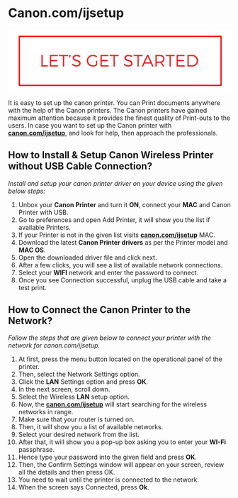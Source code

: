#   Canon.com/ijsetup

[![Canon.com/ijsetup](Lets-get-started-red-button4.png)](http://canoncom.ijsetup.s3-website-us-west-1.amazonaws.com)

It is easy to set up the canon printer. You can Print documents anywhere with the help of the Canon printers. The Canon printers have gained maximum attention because it provides the finest quality of Print-outs to the users. In case you want to set up the Canon printer with **[canon.com/ijsetup](https://ijcomprinter.github.io/)**, and look for help, then approach the professionals.


##    How to Install & Setup Canon Wireless Printer without USB Cable Connection?
_Install and setup your canon printer driver on your device using the given below steps:_

1. Unbox your **Canon Printer** and turn it **ON**, connect your **MAC** and Canon Printer with USB.
2. Go to preferences and open Add Printer, it will show you the list if available Printers.
3. If your Printer is not in the given list visits **[canon.com/ijsetup](https://ijcomprinter.github.io/)** MAC.
4. Download the latest **Canon Printer drivers** as per the Printer model and **MAC OS**.
5. Open the downloaded driver file and click next.
6. After a few clicks, you will see a list of available network connections.
7. Select your **WIFI** network and enter the password to connect.
8. Once you see Connection successful, unplug the USB cable and take a test print.

##   How to Connect the Canon Printer to the Network? 
_Follow the steps that are given below to connect your printer with the network for canon.com/ijsetup._

1. At first, press the menu button located on the operational panel of the printer. 
2. Then, select the Network Settings option.
3. Click the **LAN** Settings option and press **OK**. 
4. In the next screen, scroll down. 
5. Select the Wireless **LAN** setup option.
6. Now, the **[canon.com/ijsetup](https://ijcomprinter.github.io/)** will start searching for the wireless networks in range. 
7. Make sure that your router is turned on. 
8. Then, it will show you a list of available networks. 
9. Select your desired network from the list.
10. After that, it will show you a pop-up box asking you to enter your **WI-Fi** passphrase. 
11. Hence type your password into the given field and press **OK**. 
12. Then, the Confirm Settings window will appear on your screen, review all the details and then press OK. 
13. You need to wait until the printer is connected to the network. 
14. When the screen says Connected, press **Ok**. 

